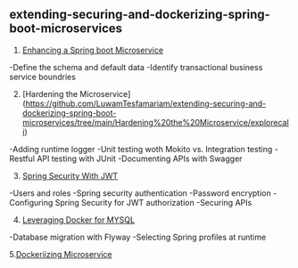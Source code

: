 ## extending-securing-and-dockerizing-spring-boot-microservices

1. [Enhancing a Spring boot Microservice](https://github.com/LuwamTesfamariam/extending-securing-and-dockerizing-spring-boot-microservices/tree/main/Enhancing%20Spring%20Boot%20microservice/explorecali)


  -Define the schema and default data
  -Identify transactional business service boundries
  
2. [Hardening the Microservice] (https://github.com/LuwamTesfamariam/extending-securing-and-dockerizing-spring-boot-microservices/tree/main/Hardening%20the%20Microservice/explorecali)


  -Adding runtime logger
  -Unit testing woth Mokito vs. Integration testing
  -Restful API testing with JUnit 
  -Documenting APIs with Swagger
  
  
  
3. [Spring Security With JWT](https://github.com/LuwamTesfamariam/extending-securing-and-dockerizing-spring-boot-microservices/tree/main/Spring%20Security%20with%20JWT/explorecali)



  -Users and roles
  -Spring security authentication
  -Password encryption
  -Configuring Spring Security for JWT authorization
  -Securing APIs
  
  
  
4. [Leveraging Docker for MYSQL](https://github.com/LuwamTesfamariam/extending-securing-and-dockerizing-spring-boot-microservices/tree/main/Leveraging%20Docker%20for%20Mysql%20db/explorecali)



  -Database migration with Flyway
  -Selecting Spring profiles at runtime
  
  
  
5.[Dockeriizing Microservice](https://github.com/LuwamTesfamariam/extending-securing-and-dockerizing-spring-boot-microservices/tree/main/Dockerizing%20Microservice/explorecali)
 
